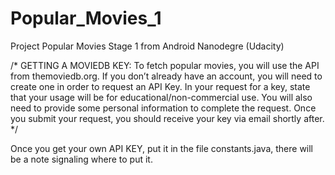 # Popular_Movies_1
Project Popular Movies Stage 1 from Android Nanodegre (Udacity)

/*
  GETTING A MOVIEDB KEY:
 To fetch popular movies, you will use the API from themoviedb.org.
 If you don’t already have an account, you will need to create one in order to request an API Key.
 In your request for a key, state that your usage will be for educational/non-commercial use.
 You will also need to provide some personal information to complete the request.
 Once you submit your request, you should receive your key via email shortly after.
 */
 
 Once you get your own API KEY, put it in the file constants.java, there will be a note signaling where to put it.
